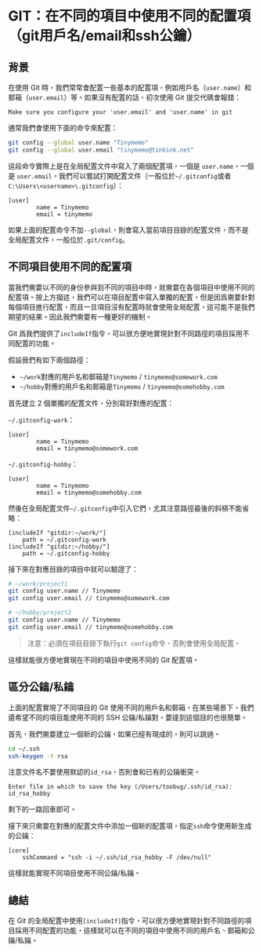 # GIT：在不同的項目中使用不同的配置項（git用戶名/email和ssh公鑰）

<Validator lang="zh-hant" :platform-list="['Git 2.37']" date="2023-03-06" />

## 背景

在使用 Git 時，我們常常會配置一些基本的配置項，例如用戶名（`user.name`）和郵箱（`user.email`）等。如果沒有配置的話，初次使用 Git 提交代碼會報錯：

```
Make sure you configure your 'user.email' and 'user.name' in git
```

通常我們會使用下面的命令來配置：

```sh
git config --global user.name "Tinymemo"
git config --global user.email "tinymemo@tinkink.net"
```

這段命令實際上是在全局配置文件中寫入了兩個配置項，一個是 `user.name`，一個是 `user.email`。我們可以嘗試打開配置文件（一般位於`~/.gitconfig`或者`C:\Users\<username>\.gitconfig`）：

```
[user]
        name = Tinymemo
        email = tinymemo
```

如果上面的配置命令不加`--global`，則會寫入當前項目目錄的配置文件，而不是全局配置文件，一般位於`.git/config`。

## 不同項目使用不同的配置項

當我們需要以不同的身份參與到不同的項目中時，就需要在各個項目中使用不同的配置項。按上方描述，我們可以在項目配置中寫入單獨的配置，但是因爲需要針對每個項目進行配置，而且一旦項目沒有配置時就會使用全局配置，這可能不是我們期望的結果。因此我們需要有一種更好的機制。

Git 爲我們提供了`includeIf`指令，可以很方便地實現針對不同路徑的項目採用不同配置的功能。

假設我們有如下兩個路徑：

- `~/work`對應的用戶名和郵箱是`Tinymemo` / `tinymemo@somework.com`
- `~/hobby`對應的用戶名和郵箱是`Tinymemo` / `tinymemo@somehobby.com`

首先建立 2 個單獨的配置文件，分別寫好對應的配置：

`~/.gitconfig-work`：

```
[user]
        name = Tinymemo
        email = tinymemo@somework.com
```

`~/.gitconfig-hobby`：

```
[user]
        name = Tinymemo
        email = tinymemo@somehobby.com
```

然後在全局配置文件`~/.gitconfig`中引入它們，尤其注意路徑最後的斜槓不能省略：

```
[includeIf "gitdir:~/work/"]
    path = ~/.gitconfig-work
[includeIf "gitdir:~/hobby/"]
    path = ~/.gitconfig-hobby
```

接下來在對應目錄的項目中就可以驗證了：

```sh
# ~/work/project1
git config user.name // Tinymemo
git config user.email // tinymemo@somework.com

# ~/hobby/project2
git config user.name // Tinymemo
git config user.email // tinymemo@somehobby.com
```

> 注意：必須在項目目錄下執行`git config`命令，否則會使用全局配置。

這樣就能很方便地實現在不同的項目中使用不同的 Git 配置項。

## 區分公鑰/私鑰

上面的配置實現了不同項目的 Git 使用不同的用戶名和郵箱，在某些場景下，我們還希望不同的項目能使用不同的 SSH 公鑰/私鑰對。要達到這個目的也很簡單。

首先，我們需要建立一個新的公鑰，如果已經有現成的，則可以跳過。

```sh
cd ~/.ssh
ssh-keygen -t rsa
```

注意文件名不要使用默認的`id_rsa`，否則會和已有的公鑰衝突。

```
Enter file in which to save the key (/Users/toobug/.ssh/id_rsa): id_rsa_hobby
```

剩下的一路回車即可。

接下來只需要在對應的配置文件中添加一個新的配置項，指定`ssh`命令使用新生成的公鑰：

```
[core]
    sshCommand = "ssh -i ~/.ssh/id_rsa_hobby -F /dev/null"
```

這樣就能實現不同項目使用不同公鑰/私鑰。

## 總結

在 Git 的全局配置中使用`[includeIf]`指令，可以很方便地實現針對不同路徑的項目採用不同配置的功能，這樣就可以在不同的項目中使用不同的用戶名、郵箱和公鑰/私鑰。
